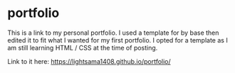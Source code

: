# portfolio
This is a link to my personal portfolio. I used a template for by base then edited it to fit what I wanted for my first portfolio. I opted for a template as I am still learning HTML / CSS at the time of posting.

Link to it here:
https://lightsama1408.github.io/portfolio/
